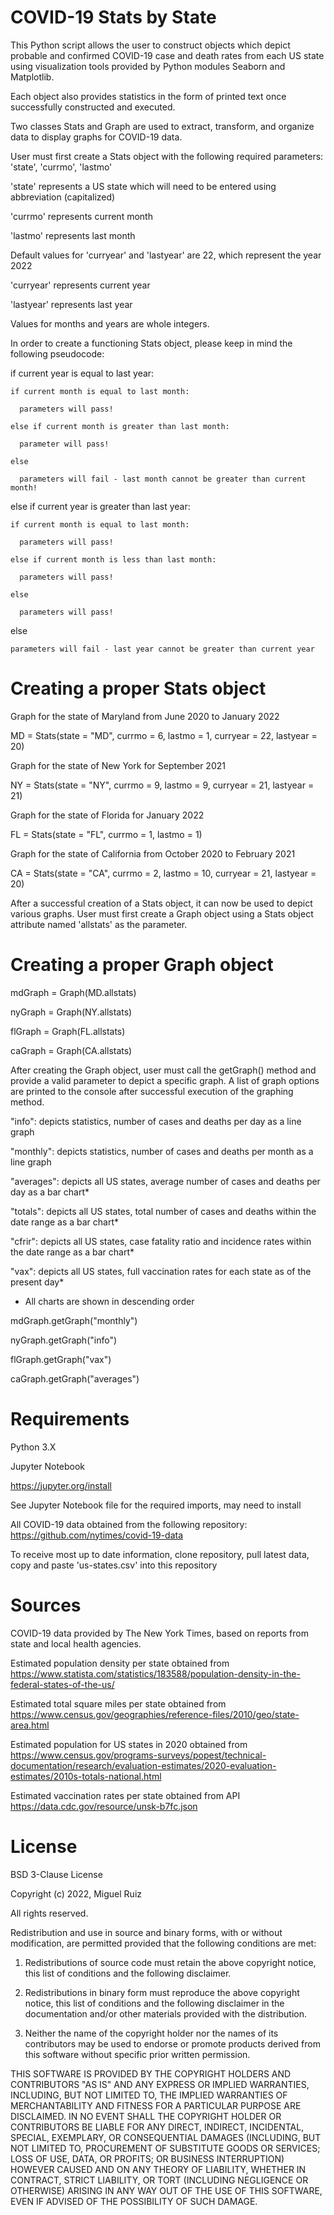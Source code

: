 # COVID-19 Stats by State

This Python script allows the user to construct objects which depict probable and confirmed COVID-19 case and death rates from each US state using visualization tools provided by Python modules Seaborn and Matplotlib.

Each object also provides statistics in the form of printed text once successfully constructed and executed.

Two classes Stats and Graph are used to extract, transform, and organize data to display graphs for COVID-19 data.

User must first create a Stats object with the following required parameters: 'state', 'currmo', 'lastmo'

'state' represents a US state which will need to be entered using abbreviation (capitalized)

'currmo' represents current month

'lastmo' represents last month

Default values for 'curryear' and 'lastyear' are 22, which represent the year 2022

'curryear' represents current year

'lastyear' represents last year

Values for months and years are whole integers.

In order to create a functioning Stats object, please keep in mind the following pseudocode:

  if current year is equal to last year:

    if current month is equal to last month:
    
      parameters will pass!
      
    else if current month is greater than last month:
    
      parameter will pass!
      
    else
    
      parameters will fail - last month cannot be greater than current month!
      

  else if current year is greater than last year:

    if current month is equal to last month:
    
      parameters will pass!
      
    else if current month is less than last month:
    
      parameters will pass!
      
    else
    
      parameters will pass!
      

  else
  
    parameters will fail - last year cannot be greater than current year
    

# Creating a proper Stats object

Graph for the state of Maryland from June 2020 to January 2022

MD = Stats(state = "MD", currmo = 6, lastmo = 1, curryear = 22, lastyear = 20)

Graph for the state of New York for September 2021

NY = Stats(state = "NY", currmo = 9, lastmo = 9, curryear = 21, lastyear = 21)

Graph for the state of Florida for January 2022

FL = Stats(state = "FL", currmo = 1, lastmo = 1)

Graph for the state of California from October 2020 to February 2021

CA = Stats(state = "CA", currmo = 2, lastmo = 10, curryear = 21, lastyear = 20)

After a successful creation of a Stats object, it can now be used to depict various graphs.  User must first create a Graph object using a Stats object attribute named 'allstats' as the parameter.

# Creating a proper Graph object

mdGraph = Graph(MD.allstats)

nyGraph = Graph(NY.allstats)

flGraph = Graph(FL.allstats)

caGraph = Graph(CA.allstats)

After creating the Graph object, user must call the getGraph() method and provide a valid parameter to depict a specific graph.  A list of graph options are printed to the console after successful execution of the graphing method.  

"info":  depicts statistics, number of cases and deaths per day as a line graph

"monthly":  depicts statistics, number of cases and deaths per month as a line graph

"averages":  depicts all US states, average number of cases and deaths per day as a bar chart*

"totals":  depicts all US states, total number of cases and deaths within the date range as a bar chart*

"cfrir":  depicts all US states, case fatality ratio and incidence rates within the date range as a bar chart*

"vax":  depicts all US states, full vaccination rates for each state as of the present day*

*  All charts are shown in descending order

mdGraph.getGraph("monthly")

nyGraph.getGraph("info")

flGraph.getGraph("vax")

caGraph.getGraph("averages")

# Requirements

Python 3.X

Jupyter Notebook

https://jupyter.org/install

See Jupyter Notebook file for the required imports, may need to install

All COVID-19 data obtained from the following repository: https://github.com/nytimes/covid-19-data

To receive most up to date information, clone repository, pull latest data, copy and paste 'us-states.csv' into this repository

# Sources

COVID-19 data provided by The New York Times, based on reports from state and local health agencies.

Estimated population density per state obtained from https://www.statista.com/statistics/183588/population-density-in-the-federal-states-of-the-us/

Estimated total square miles per state obtained from https://www.census.gov/geographies/reference-files/2010/geo/state-area.html

Estimated population for US states in 2020 obtained from https://www.census.gov/programs-surveys/popest/technical-documentation/research/evaluation-estimates/2020-evaluation-estimates/2010s-totals-national.html

Estimated vaccination rates per state obtained from API https://data.cdc.gov/resource/unsk-b7fc.json

# License

BSD 3-Clause License

Copyright (c) 2022, Miguel Ruiz

All rights reserved.

Redistribution and use in source and binary forms, with or without
modification, are permitted provided that the following conditions are met:

1. Redistributions of source code must retain the above copyright notice, this
   list of conditions and the following disclaimer.

2. Redistributions in binary form must reproduce the above copyright notice,
   this list of conditions and the following disclaimer in the documentation
   and/or other materials provided with the distribution.

3. Neither the name of the copyright holder nor the names of its
   contributors may be used to endorse or promote products derived from
   this software without specific prior written permission.

THIS SOFTWARE IS PROVIDED BY THE COPYRIGHT HOLDERS AND CONTRIBUTORS "AS IS"
AND ANY EXPRESS OR IMPLIED WARRANTIES, INCLUDING, BUT NOT LIMITED TO, THE
IMPLIED WARRANTIES OF MERCHANTABILITY AND FITNESS FOR A PARTICULAR PURPOSE ARE
DISCLAIMED. IN NO EVENT SHALL THE COPYRIGHT HOLDER OR CONTRIBUTORS BE LIABLE
FOR ANY DIRECT, INDIRECT, INCIDENTAL, SPECIAL, EXEMPLARY, OR CONSEQUENTIAL
DAMAGES (INCLUDING, BUT NOT LIMITED TO, PROCUREMENT OF SUBSTITUTE GOODS OR
SERVICES; LOSS OF USE, DATA, OR PROFITS; OR BUSINESS INTERRUPTION) HOWEVER
CAUSED AND ON ANY THEORY OF LIABILITY, WHETHER IN CONTRACT, STRICT LIABILITY,
OR TORT (INCLUDING NEGLIGENCE OR OTHERWISE) ARISING IN ANY WAY OUT OF THE USE
OF THIS SOFTWARE, EVEN IF ADVISED OF THE POSSIBILITY OF SUCH DAMAGE.
